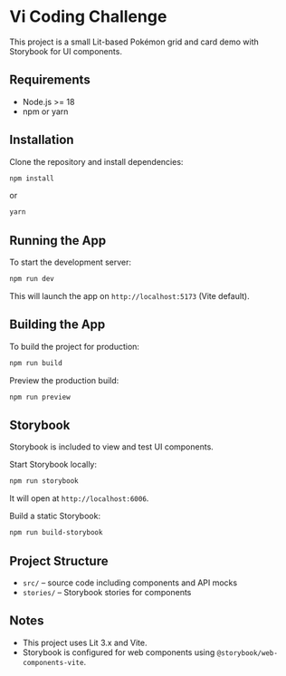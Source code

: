 # Vi Coding Challenge

This project is a small Lit-based Pokémon grid and card demo with Storybook for UI components.

## Requirements

- Node.js >= 18
- npm or yarn

## Installation

Clone the repository and install dependencies:

```bash
npm install
```

or

```bash
yarn
```

## Running the App

To start the development server:

```bash
npm run dev
```

This will launch the app on `http://localhost:5173` (Vite default).

## Building the App

To build the project for production:

```bash
npm run build
```

Preview the production build:

```bash
npm run preview
```

## Storybook

Storybook is included to view and test UI components.

Start Storybook locally:

```bash
npm run storybook
```

It will open at `http://localhost:6006`.

Build a static Storybook:

```bash
npm run build-storybook
```

## Project Structure

- `src/` – source code including components and API mocks
- `stories/` – Storybook stories for components

## Notes

- This project uses Lit 3.x and Vite.
- Storybook is configured for web components using `@storybook/web-components-vite`.
